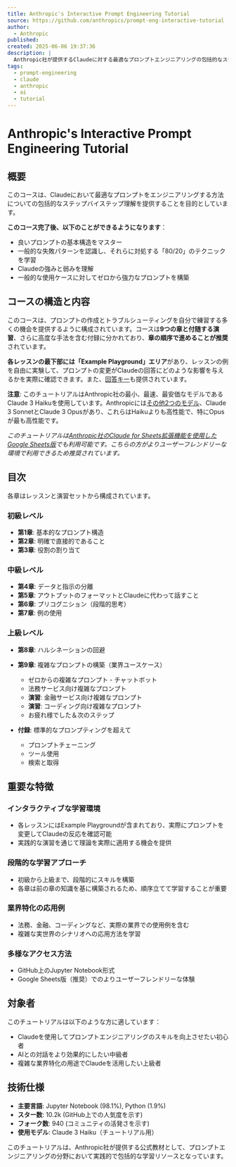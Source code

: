 ```yaml
---
title: Anthropic's Interactive Prompt Engineering Tutorial
source: https://github.com/anthropics/prompt-eng-interactive-tutorial
author:
  - Anthropic
published:
created: 2025-06-06 19:37:36
description: |
  Anthropic社が提供するClaudeに対する最適なプロンプトエンジニアリングの包括的なステップバイステップチュートリアル。9つの章と演習、付録から構成されるインタラクティブな学習教材。
tags:
  - prompt-engineering
  - claude
  - anthropic
  - ai
  - tutorial
---
```


# Anthropic's Interactive Prompt Engineering Tutorial

## 概要

このコースは、Claudeにおいて最適なプロンプトをエンジニアリングする方法についての包括的なステップバイステップ理解を提供することを目的としています。

**このコース完了後、以下のことができるようになります**：

- 良いプロンプトの基本構造をマスター
- 一般的な失敗パターンを認識し、それらに対処する「80/20」のテクニックを学習
- Claudeの強みと弱みを理解
- 一般的な使用ケースに対してゼロから強力なプロンプトを構築

## コースの構造と内容

このコースは、プロンプトの作成とトラブルシューティングを自分で練習する多くの機会を提供するように構成されています。コースは**9つの章と付随する演習**、さらに高度な手法を含む付録に分かれており、**章の順序で進めることが推奨**されています。

**各レッスンの最下部には「Example Playground」エリア**があり、レッスンの例を自由に実験して、プロンプトの変更がClaudeの回答にどのような影響を与えるかを実際に確認できます。また、[回答キー](https://docs.google.com/spreadsheets/d/1jIxjzUWG-6xBVIa2ay6yDpLyeuOh_hR_ZB75a47KX_E/edit?usp=sharing)も提供されています。

**注意**: このチュートリアルはAnthropic社の最小、最速、最安価なモデルであるClaude 3 Haikuを使用しています。Anthropicには[その他2つのモデル](https://docs.anthropic.com/claude/docs/models-overview)、Claude 3 SonnetとClaude 3 Opusがあり、これらはHaikuよりも高性能で、特にOpusが最も高性能です。

*このチュートリアルは[Anthropic社のClaude for Sheets拡張機能を使用したGoogle Sheets版](https://docs.google.com/spreadsheets/d/19jzLgRruG9kjUQNKtCg1ZjdD6l6weA6qRXG5zLIAhC8/edit?usp=sharing)でも利用可能です。こちらの方がよりユーザーフレンドリーな環境で利用できるため推奨されています。*

## 目次

各章はレッスンと演習セットから構成されています。

### 初級レベル

- **第1章**: 基本的なプロンプト構造
- **第2章**: 明確で直接的であること
- **第3章**: 役割の割り当て

### 中級レベル

- **第4章**: データと指示の分離
- **第5章**: アウトプットのフォーマットとClaudeに代わって話すこと
- **第6章**: プリコグニション（段階的思考）
- **第7章**: 例の使用

### 上級レベル

- **第8章**: ハルシネーションの回避
- **第9章**: 複雑なプロンプトの構築（業界ユースケース）
  - ゼロからの複雑なプロンプト - チャットボット
  - 法務サービス向け複雑なプロンプト
  - **演習**: 金融サービス向け複雑なプロンプト
  - **演習**: コーディング向け複雑なプロンプト
  - お疲れ様でした＆次のステップ

- **付録**: 標準的なプロンプティングを超えて
  - プロンプトチェーニング
  - ツール使用
  - 検索と取得

## 重要な特徴

### インタラクティブな学習環境

- 各レッスンにはExample Playgroundが含まれており、実際にプロンプトを変更してClaudeの反応を確認可能
- 実践的な演習を通じて理論を実際に適用する機会を提供

### 段階的な学習アプローチ

- 初級から上級まで、段階的にスキルを構築
- 各章は前の章の知識を基に構築されるため、順序立てて学習することが重要

### 業界特化の応用例

- 法務、金融、コーディングなど、実際の業界での使用例を含む
- 複雑な実世界のシナリオへの応用方法を学習

### 多様なアクセス方法

- GitHub上のJupyter Notebook形式
- Google Sheets版（推奨）でのよりユーザーフレンドリーな体験

## 対象者

このチュートリアルは以下のような方に適しています：

- Claudeを使用してプロンプトエンジニアリングのスキルを向上させたい初心者
- AIとの対話をより効果的にしたい中級者
- 複雑な業界特化の用途でClaudeを活用したい上級者

## 技術仕様

- **主要言語**: Jupyter Notebook (98.1%), Python (1.9%)
- **スター数**: 10.2k (GitHub上での人気度を示す)
- **フォーク数**: 940 (コミュニティの活発さを示す)
- **使用モデル**: Claude 3 Haiku（チュートリアル用）

このチュートリアルは、Anthropic社が提供する公式教材として、プロンプトエンジニアリングの分野において実践的で包括的な学習リソースとなっています。

